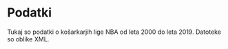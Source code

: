 # Podatki

Tukaj so podatki o košarkarjih lige NBA od leta 2000 do leta 2019. Datoteke so oblike XML.
